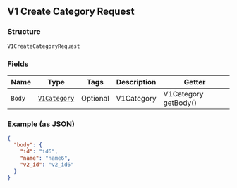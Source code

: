 ## V1 Create Category Request

### Structure

`V1CreateCategoryRequest`

### Fields

| Name | Type | Tags | Description | Getter |
|  --- | --- | --- | --- | --- |
| `Body` | [`V1Category`](/doc/models/v1-category.md) | Optional | V1Category | V1Category getBody() |

### Example (as JSON)

```json
{
  "body": {
    "id": "id6",
    "name": "name6",
    "v2_id": "v2_id6"
  }
}
```

